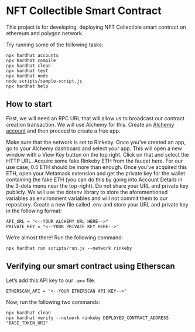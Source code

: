 # NFT Collectible Smart Contract

This project is for developing, deploying NFT Collectible smart contract on ethereum and polygon network.

Try running some of the following tasks:

```shell
npx hardhat accounts
npx hardhat compile
npx hardhat clean
npx hardhat test
npx hardhat node
node scripts/sample-script.js
npx hardhat help
```

## How to start

First, we will need an RPC URL that will allow us to broadcast our contract creation transaction. We will use Alchemy for this. Create an [Alchemy account](https://dashboard.alchemyapi.io/apps/yfyhjwebpu6v2c4l) and then proceed to create a free app.

Make sure that the network is set to Rinkeby.
Once you’ve created an app, go to your Alchemy dashboard and select your app. This will open a new window with a View Key button on the top right. Click on that and select the HTTP URL.
Acquire some fake Rinkeby ETH from the faucet here. For our use case, 0.5 ETH should be more than enough. Once you’ve acquired this ETH, open your Metamask extension and get the private key for the wallet containing the fake ETH (you can do this by going into Account Details in the 3-dots menu near the top-right).
Do not share your URL and private key publicly.
We will use the dotenv library to store the aforementioned variables as environment variables and will not commit them to our repository.
Create a new file called .env and store your URL and private key in the following format:

```env
API_URL = "<--YOUR ALCHEMY URL HERE-->"
PRIVATE_KEY = "<--YOUR PRIVATE KEY HERE-->"
```

We’re almost there! Run the following command:

```shell
npx hardhat run scripts/run.js --network rinkeby
```

## Verifying our smart contract using Etherscan

Let’s add this API key to our `.env` file.

```env
ETHERSCAN_API = "<--YOUR ETHERSCAN API KEY-->"
```

Now, run the following two commands:

```shell
npx hardhat clean
npx hardhat verify --network rinkeby DEPLOYED_CONTRACT_ADDRESS "BASE_TOKEN_URI"
```
